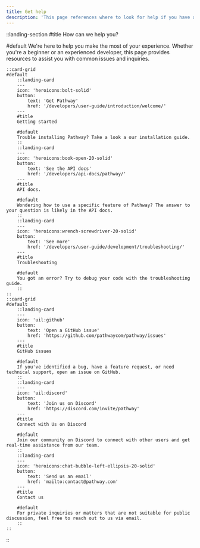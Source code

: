 ```yaml
---
title: Get help
description: 'This page references where to look for help if you have an issue using Pathway'
---
```


::landing-section
#title
How can we help you?

#default
We're here to help you make the most of your experience. Whether you're a beginner or an experienced developer, this page provides resources to assist you with common issues and inquiries.

    ::card-grid
    #default
        ::landing-card
        ---
        icon: 'heroicons:bolt-solid'
        button:
            text: 'Get Pathway'
            href: '/developers/user-guide/introduction/welcome/'
        ---
        #title
        Getting started

        #default
        Trouble installing Pathway? Take a look a our installation guide.
        ::
        ::landing-card
        ---
        icon: 'heroicons:book-open-20-solid'
        button:
            text: 'See the API docs'
            href: '/developers/api-docs/pathway/'
        ---
        #title
        API docs.

        #default
        Wondering how to use a specific feature of Pathway? The answer to your question is likely in the API docs.
        ::
        ::landing-card
        ---
        icon: 'heroicons:wrench-screwdriver-20-solid'
        button:
            text: 'See more'
            href: '/developers/user-guide/development/troubleshooting/'
        ---
        #title
        Troubleshooting

        #default
        You got an error? Try to debug your code with the troubleshooting guide.
        ::
    ::    
    ::card-grid
    #default
        ::landing-card
        ---
        icon: 'uil:github'
        button:
            text: 'Open a GitHub issue'
            href: 'https://github.com/pathwaycom/pathway/issues'
        ---
        #title
        GitHub issues

        #default
        If you've identified a bug, have a feature request, or need technical support, open an issue on GitHub.
        ::
        ::landing-card
        ---
        icon: 'uil:discord'
        button:
            text: 'Join us on Discord'
            href: 'https://discord.com/invite/pathway'
        ---
        #title
        Connect with Us on Discord

        #default
        Join our community on Discord to connect with other users and get real-time assistance from our team.
        ::
        ::landing-card
        ---
        icon: 'heroicons:chat-bubble-left-ellipsis-20-solid'
        button:
            text: 'Send us an email'
            href: 'mailto:contact@pathway.com'
        ---
        #title
        Contact us

        #default
        For private inquiries or matters that are not suitable for public discussion, feel free to reach out to us via email.
        ::
    ::    
::
